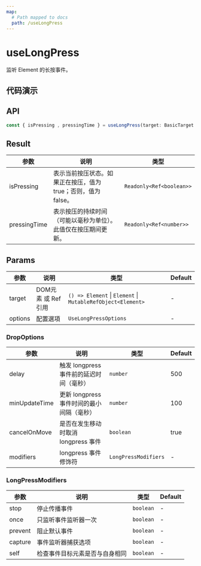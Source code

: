 ```yaml
---
map:
  # Path mapped to docs
  path: /useLongPress
---
```


# useLongPress

监听 Element 的长按事件。

## 代码演示

<demo src="useLongPress/demo.vue"
  language="vue"
  title="基本用法"
  desc="监听 Element 的长按事件。"> </demo>

## API

```typescript
const { isPressing , pressingTime } = useLongPress(target: BasicTarget , options?: LongPressOptions)
```

## Result

| 参数           | 说明                                   | 类型                       |
|--------------|--------------------------------------|--------------------------|
| isPressing   | 表示当前按压状态。如果正在按压，值为 true；否则，值为 false。 | `Readonly<Ref<boolean>>` |
| pressingTime | 表示按压的持续时间（可能以毫秒为单位）。此值仅在按压期间更新。      | `Readonly<Ref<number>>`  |

## Params

| 参数      | 说明            | 类型                                                          | Default |
|---------|---------------|-------------------------------------------------------------|---------|
| target  | DOM元素 或 Ref引用 | `() => Element` \| `Element` \| `MutableRefObject<Element>` | -       |
| options | 配置選項          | `UseLongPressOptions`                                       | -       |

### DropOptions

| 参数            | 说明                         | 类型                   | Default |
|---------------|----------------------------|----------------------|---------|
| delay         | 触发 longpress 事件前的延迟时间（毫秒）  | `number`             | 500     |
| minUpdateTime | 更新 longpress 事件时间的最小间隔（毫秒） | `number`             | 100     |
| cancelOnMove  | 是否在发生移动时取消 longpress 事件    | `boolean`            | true    |
| modifiers     | longpress 事件修饰符            | `LongPressModifiers` | -       |

### LongPressModifiers

| 参数      | 说明              | 类型        | Default |
|---------|-----------------|-----------|---------|
| stop    | 停止传播事件          | `boolean` | -       |
| once    | 只监听事件监听器一次      | `boolean` | -       |
| prevent | 阻止默认事件          | `boolean` | -       |
| capture | 事件监听器捕获选项       | `boolean` | -       |
| self    | 检查事件目标元素是否与自身相同 | `boolean` | -       |
